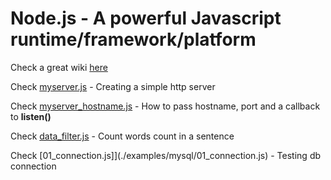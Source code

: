 # Node.js - A powerful Javascript runtime/framework/platform

Check a great wiki [here](https://github.com/hygull/node-runtime/wiki)

Check [myserver.js](./examples/set1/myserver.js) - Creating a simple http server

Check [myserver_hostname.js](./examples/set1/myserver_hostname.js) - How to pass hostname, port and a callback to **listen()**

Check [data_filter.js](./examples/excellent/data_filter.js) - Count words count in a sentence

Check [01_connection.js]](./examples/mysql/01_connection.js) - Testing db connection

